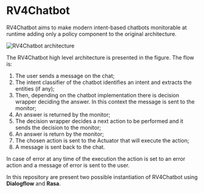 # RV4Chatbot

RV4Chatbot aims to make modern intent-based chatbots monitorable at runtime adding only a policy component to the original architecture.

![RV4Chatbot architecture](/home/andrea/GitHub/RV4Chat/.images/RV4ChatbotArchitecture.png)

The RV4Chatbot high level architecture is presented in the figure. The flow is:

1. The user sends a message on the chat;
2. The intent classifier of the chatbot identifies an intent and extracts the entities (if any);
3. Then, depending on the chatbot implementation there is decision wrapper deciding the answer. In this context the message is sent to the monitor;
4. An answer is returned by the monitor;
5. The decision wrapper decides a next action to be performed and it sends the decision to the monitor;
6. An answer is return by the monitor;
7. The chosen action is sent to the Actuator that will execute the action;
8. A message is sent back to the chat.

In case of error at any time of the execution the action is set to an error action and a message of error is sent to the user.

In this repository are present two possible instantiation of RV4Chatbot using **Dialogflow** and **Rasa**.
